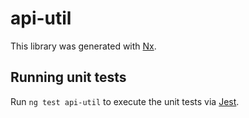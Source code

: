# api-util

This library was generated with [Nx](https://nx.dev).

## Running unit tests

Run `ng test api-util` to execute the unit tests via [Jest](https://jestjs.io).
